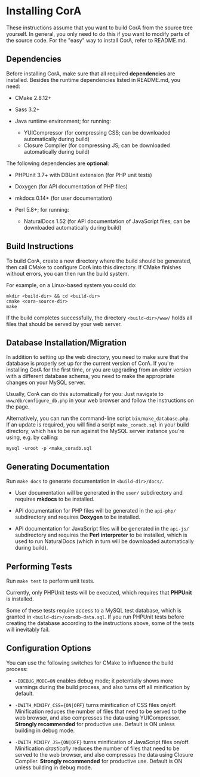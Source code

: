 # Installing CorA #

These instructions assume that you want to build CorA from the source tree
yourself.  In general, you only need to do this if you want to modify parts of
the source code.  For the "easy" way to install CorA, refer to README.md.

## Dependencies ##

Before installing CorA, make sure that all required **dependencies** are
installed.  Besides the runtime dependencies listed in README.md, you need:

* CMake 2.8.12+

* Sass 3.2+

* Java runtime environment; for running:
    * YUICompressor (for compressing CSS; can be downloaded automatically during build)
    * Closure Compiler (for compressing JS; can be downloaded automatically during build)

The following dependencies are **optional**:

* PHPUnit 3.7+ with DBUnit extension (for PHP unit tests)

* Doxygen (for API documentation of PHP files)

* mkdocs 0.14+ (for user documentation)

* Perl 5.8+; for running:
    * NaturalDocs 1.52 (for API documentation of JavaScript files; can be downloaded automatically during build)

## Build Instructions ##

To build CorA, create a new directory where the build should be generated, then
call CMake to configure CorA into this directory.  If CMake finishes without
errors, you can then run the build system.

For example, on a Linux-based system you could do:

    mkdir <build-dir> && cd <build-dir>
    cmake <cora-source-dir>
    make

If the build completes successfully, the directory `<build-dir>/www/` holds all
files that should be served by your web server.

## Database Installation/Migration ##

In addition to setting up the web directory, you need to make sure that the
database is properly set up for the current version of CorA.  If you're
installing CorA for the first time, or you are upgrading from an older version
with a different database schema, you need to make the appropriate changes on
your MySQL server.

Usually, CorA can do this automatically for you: Just navigate to
`www/db/configure_db.php` in your web browser and follow the instructions on the
page.

Alternatively, you can run the command-line script `bin/make_database.php`.
If an update is required, you will find a script `make_coradb.sql` in your build
directory, which has to be run against the MySQL server instance you're using,
e.g. by calling:

    mysql -uroot -p <make_coradb.sql

## Generating Documentation ##

Run `make docs` to generate documentation in `<build-dir>/docs/`.

* User documentation will be generated in the `user/` subdirectory and requires
  **mkdocs** to be installed.

* API documentation for PHP files will be generated in the `api-php/`
  subdirectory and requires **Doxygen** to be installed.

* API documentation for JavaScript files will be generated in the `api-js/`
  subdirectory and requires the **Perl interpreter** to be installed, which is
  used to run NaturalDocs (which in turn will be downloaded automatically during
  build).

## Performing Tests ##

Run `make test` to perform unit tests.

Currently, only PHPUnit tests will be executed, which requires that **PHPUnit**
is installed.

Some of these tests require access to a MySQL test database, which is granted in
`<build-dir>/coradb-data.sql`.  If you run PHPUnit tests before creating the
database according to the instructions above, some of the tests will inevitably
fail.

## Configuration Options ##

You can use the following switches for CMake to influence the build process:

* `-DDEBUG_MODE=ON` enables debug mode; it potentially shows more warnings
  during the build process, and also turns off all minification by default.

* `-DWITH_MINIFY_CSS={ON|OFF}` turns minification of CSS files on/off.
  Minification reduces the number of files that need to be served to the web
  browser, and also compresses the data using YUICompressor.  **Strongly
  recommended** for productive use.  Default is ON unless building in debug
  mode.

* `-DWITH_MINIFY_JS={ON|OFF}` turns minification of JavaScript files on/off.
  Minification *drastically* reduces the number of files that need to be served
  to the web browser, and also compresses the data using Closure Compiler.
  **Strongly recommended** for productive use.  Default is ON unless building in
  debug mode.
